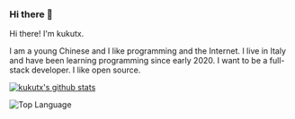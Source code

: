 ### Hi there 👋
Hi there! I'm kukutx.

I am a young Chinese and I like programming and the Internet. I live in Italy and have been learning programming since early 2020. I want to be a full-stack developer. I like open source.

<!--
**djh-sudo/djh-sudo** is a ✨ _special_ ✨ repository because its `README.md` (this file) appears on your GitHub profile.

Here are some ideas to get you started:

- 🔭 I’m currently working on ...
- 🌱 I’m currently learning ...
- 👯 I’m looking to collaborate on ...
- 🤔 I’m looking for help with ...
- 💬 Ask me about ...
- 📫 How to reach me: ...
- 😄 Pronouns: ...
- ⚡ Fun fact: ...
-->
[![kukutx's github stats](https://github-readme-stats.vercel.app/api?username=kukutx "![djh-sudo's github stats")](https://github.com/djh-sudo/github-readme-stats)

![Top Language](https://github-readme-stats.vercel.app/api/top-langs/?username=kukutx)
